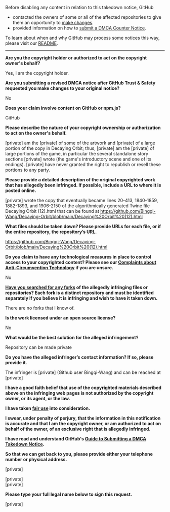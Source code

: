 Before disabling any content in relation to this takedown notice, GitHub
- contacted the owners of some or all of the affected repositories to give them an opportunity to [make changes](https://docs.github.com/en/github/site-policy/dmca-takedown-policy#a-how-does-this-actually-work).
- provided information on how to [submit a DMCA Counter Notice](https://docs.github.com/en/articles/guide-to-submitting-a-dmca-counter-notice).

To learn about when and why GitHub may process some notices this way, please visit our [README](https://github.com/github/dmca/blob/master/README.md#anatomy-of-a-takedown-notice).

---

**Are you the copyright holder or authorized to act on the copyright owner's behalf?**

Yes, I am the copyright holder.

**Are you submitting a revised DMCA notice after GitHub Trust & Safety requested you make changes to your original notice?**

No

**Does your claim involve content on GitHub or npm.js?**

GitHub

**Please describe the nature of your copyright ownership or authorization to act on the owner's behalf.**

[private] am the [private] of some of the artwork and [private] of a large portion of the copy in Decaying Orbit; thus, [private] am the [private] of large portions of the game, in particular the several standalone story sections [private] wrote (the game's introductory scene and one of its endings). [private] have never granted the right to republish or resell these portions to any party.

**Please provide a detailed description of the original copyrighted work that has allegedly been infringed. If possible, include a URL to where it is posted online.**

[private] wrote the copy that eventually became lines 20-413, 1840-1859, 1882-1893, and 1906-2150 of the algorithmically generated Twine file Decaying Orbit (12).html that can be found at https://github.com/Bingqi-Wang/Decaying-Orbit/blob/main/Decaying%20Orbit%20(12).html

**What files should be taken down? Please provide URLs for each file, or if the entire repository, the repository’s URL.**

https://github.com/Bingqi-Wang/Decaying-Orbit/blob/main/Decaying%20Orbit%20(12).html

**Do you claim to have any technological measures in place to control access to your copyrighted content? Please see our <a href="https://docs.github.com/articles/guide-to-submitting-a-dmca-takedown-notice#complaints-about-anti-circumvention-technology">Complaints about Anti-Circumvention Technology</a> if you are unsure.**

No

**<a href="https://docs.github.com/articles/dmca-takedown-policy#b-what-about-forks-or-whats-a-fork">Have you searched for any forks</a> of the allegedly infringing files or repositories? Each fork is a distinct repository and must be identified separately if you believe it is infringing and wish to have it taken down.**

There are no forks that I know of.

**Is the work licensed under an open source license?**

No

**What would be the best solution for the alleged infringement?**

Repository can be made private

**Do you have the alleged infringer’s contact information? If so, please provide it.**

The infringer is [private] (Github user Bingqi-Wang) and can be reached at [private]

**I have a good faith belief that use of the copyrighted materials described above on the infringing web pages is not authorized by the copyright owner, or its agent, or the law.**

**I have taken <a href="https://www.lumendatabase.org/topics/22">fair use</a> into consideration.**

**I swear, under penalty of perjury, that the information in this notification is accurate and that I am the copyright owner, or am authorized to act on behalf of the owner, of an exclusive right that is allegedly infringed.**

**I have read and understand GitHub's <a href="https://docs.github.com/articles/guide-to-submitting-a-dmca-takedown-notice/">Guide to Submitting a DMCA Takedown Notice</a>.**

**So that we can get back to you, please provide either your telephone number or physical address.**

[private]

[private]  
[private]

**Please type your full legal name below to sign this request.**

[private]

